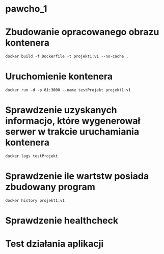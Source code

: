 # pawcho_1

# Zbudowanie opracowanego obrazu kontenera 
```docker build -f Dockerfile -t projekt1:v1 --no-cache .```

# Uruchomienie kontenera
```docker run -d -p 81:3000 --name testProjekt projekt1:v1```

# Sprawdzenie uzyskanych informacjo, które wygenerował serwer w trakcie uruchamiania kontenera 
```docker logs testProjekt```

# Sprawdzenie ile wartstw posiada zbudowany program
```docker history projekt1:v1```

# Sprawdzenie healthcheck


# Test działania aplikacji
